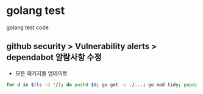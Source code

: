 # golang test

golang test code

## github security > Vulnerability alerts > dependabot 알람사항 수정

- 모든 패키지들 업데이트

```bash
for d in $(ls -d */); do pushd $d; go get -u ./...; go mod tidy; popd; done
```
